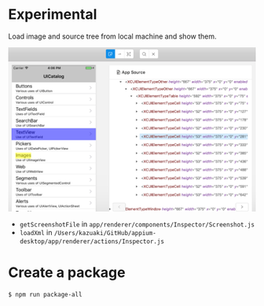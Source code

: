 # Experimental

Load image and source tree from local machine and show them.

![](docs/images/Screen-Shot-2017-12-04-at-1-15-07.png)

- `getScreenshotFile` in `app/renderer/components/Inspector/Screenshot.js`
- `loadXml` in `/Users/kazuaki/GitHub/appium-desktop/app/renderer/actions/Inspector.js`

# Create a package

```
$ npm run package-all
```
